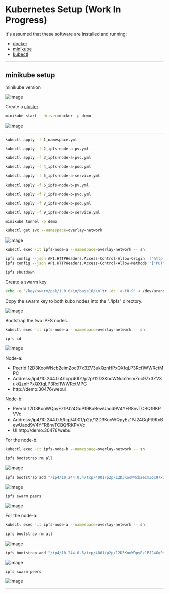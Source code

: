 # Kubernetes Setup (Work In Progress)
It's assumed that these software are installed and running:

<ul>
  <li><a href="https://docs.docker.com/engine/install/ubuntu/" target="_blank">docker</a></li>
  <li><a href="https://minikube.sigs.k8s.io/docs/start/" target="_blank">minikube</a></li>
  <li><a href="https://kubernetes.io/docs/tasks/tools/install-kubectl-linux/" target="_blank">kubectl</a></li>
</ul>
<hr>

## minikube setup

minikube version

![image](https://user-images.githubusercontent.com/76512851/222912565-1742b8a7-2b23-45f2-9007-bb1ade990be1.png)

Create a [cluster](https://minikube.sigs.k8s.io/docs/commands/profile/).
```bash
minikube start --driver=docker -p demo
```
![image](https://user-images.githubusercontent.com/76512851/222913292-c33b7a20-b00f-49f8-a8df-3bca70837d51.png)

<hr>

```bash
kubectl apply -f 1_namespace.yml
```

```bash
kubectl apply -f 2_ipfs-node-a-pv.yml
```

```bash
kubectl apply -f 3_ipfs-node-a-pvc.yml
```

```bash
kubectl apply -f 4_ipfs-node-a-pod.yml
```

```bash
kubectl apply -f 5_ipfs-node-a-service.yml
```

```bash
kubectl apply -f 6_ipfs-node-b-pv.yml

```

```bash
kubectl apply -f 7_ipfs-node-b-pvc.yml

```

```bash
kubectl apply -f 8_ipfs-node-b-pod.yml
```

```bash
kubectl apply -f 9_ipfs-node-b-service.yml
```

```bash
minikube tunnel -p demo
```

```bash
kubectl get svc --namespace=overlay-network
```

![image](https://user-images.githubusercontent.com/76512851/232242406-bc796349-c4e3-44d4-a760-6978c68be56a.png)

```bash
kubectl exec -it ipfs-node-a --namespace=overlay-network -- sh
```

```bash
ipfs config --json API.HTTPHeaders.Access-Control-Allow-Origin '["http://demo:30385", "http://localhost:3000", "http://127.0.0.1:5001", "https://webui.ipfs.io"]'
ipfs config --json API.HTTPHeaders.Access-Control-Allow-Methods '["PUT", "POST"]'
```

```bash
ipfs shutdown
```

Create a swarm key.

```bash
echo -e "/key/swarm/psk/1.0.0/\n/base16/\n`tr -dc 'a-f0-9' < /dev/urandom | head -c64`" > swarm.key
```

Copy the swarm key to both kubo nodes into the "./ipfs" directory.

![image](https://user-images.githubusercontent.com/76512851/232326721-590c47ed-9b17-4190-abe2-d018a644b1ba.png)


Bootstrap the two IPFS nodes.

```bash
kubectl exec -it ipfs-node-a --namespace=overlay-network -- sh
```

```bash
ipfs id
```

![image](https://user-images.githubusercontent.com/76512851/232327266-9c5bea85-d3e4-4623-ab5a-75fe48f011b7.png)

Node-a:
<ul>
  <li>PeerId:12D3KooWNcb2eimZoc97x3ZV3ukQznHPxQXfqLP3Rci1WWRctMPC</li>
  <li>Address:/ip4/10.244.0.4/tcp/4001/p2p/12D3KooWNcb2eimZoc97x3ZV3ukQznHPxQXfqLP3Rci1WWRctMPC</li>
  <li>http://demo:30476/webui</li>
</ul>

Node-b:
<ul>
  <li>PeerId:12D3KooWQpyEz1PJ24GqPt9KxBewUaod9V4YFR8nvTCBQfRKPVVc</li>
  <li>Address:/ip4/10.244.0.5/tcp/4001/p2p/12D3KooWQpyEz1PJ24GqPt9KxBewUaod9V4YFR8nvTCBQfRKPVVc</li>
  <li>UI:http://demo:30476/webui</li>
</ul>

For the node-b:

```bash
kubectl exec -it ipfs-node-b --namespace=overlay-network -- sh
```

```bash
ipfs bootstrap rm all 
```

![image](https://user-images.githubusercontent.com/76512851/232328993-b655c567-36b8-4acd-838c-998d0730937c.png)

```bash
ipfs bootstrap add "/ip4/10.244.0.4/tcp/4001/p2p/12D3KooWNcb2eimZoc97x3ZV3ukQznHPxQXfqLP3Rci1WWRctMPC"
```

![image](https://user-images.githubusercontent.com/76512851/232329079-bbd20030-43d6-4875-a38e-0801998589dd.png)

```bash
ipfs swarm peers
```

![image](https://user-images.githubusercontent.com/76512851/232330410-65fa9b32-cc0c-4545-bb46-8d8c1ee26b85.png)

For the node-a:

```bash
kubectl exec -it ipfs-node-a --namespace=overlay-network -- sh
```

```bash
ipfs bootstrap rm all 
```

![image](https://user-images.githubusercontent.com/76512851/232328993-b655c567-36b8-4acd-838c-998d0730937c.png)

```bash
ipfs bootstrap add "/ip4/10.244.0.5/tcp/4001/p2p/12D3KooWQpyEz1PJ24GqPt9KxBewUaod9V4YFR8nvTCBQfRKPVVc"
```
![image](https://user-images.githubusercontent.com/76512851/232329420-082bb63f-ce08-4f4e-864b-f7298ccdea94.png)

```bash
ipfs swarm peers
```

![image](https://user-images.githubusercontent.com/76512851/232330338-968b2858-a046-45b7-91da-27c15de129fc.png)

<hr>
